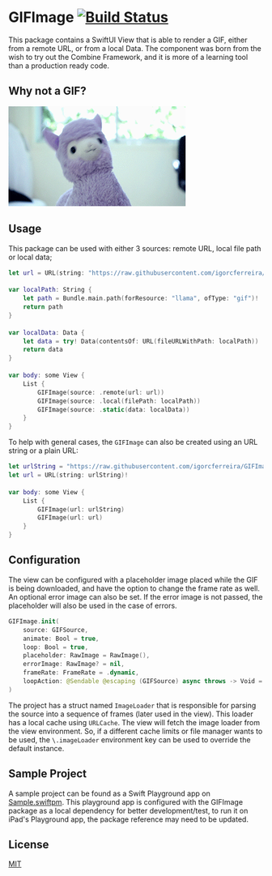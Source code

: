 # GIFImage [![Build Status](https://app.bitrise.io/app/d733d1c0249a401a/status.svg?token=4LmnxZKU0GgcdG6IehKB0Q&branch=main)](https://app.bitrise.io/app/d733d1c0249a401a)

This package contains a SwiftUI View that is able to render a GIF, either from a remote URL, or from a local Data. The component was born from the wish to try out the Combine Framework, and it is more of a learning tool than a production ready code.

## Why not a GIF?

![Hipster LLama](Tests/test.gif)

## Usage

This package can be used with either 3 sources: remote URL, local file path or local data;

```swift
let url = URL(string: "https://raw.githubusercontent.com/igorcferreira/GIFImage/main/Tests/test.gif")!

var localPath: String {
	let path = Bundle.main.path(forResource: "llama", ofType: "gif")!
	return path
}

var localData: Data {
    let data = try! Data(contentsOf: URL(fileURLWithPath: localPath))
    return data
}

var body: some View {
    List {
        GIFImage(source: .remote(url: url))
        GIFImage(source: .local(filePath: localPath))
        GIFImage(source: .static(data: localData))
    }
}
```

To help with general cases, the `GIFImage` can also be created using an URL string or a plain URL:

```swift
let urlString = "https://raw.githubusercontent.com/igorcferreira/GIFImage/main/Tests/test.gif"
let url = URL(string: urlString)!

var body: some View {
    List {
        GIFImage(url: urlString)
        GIFImage(url: url)
    }
}
```

## Configuration

The view can be configured with a placeholder image placed while the GIF is being downloaded, and have the option to change the frame rate as well. An optional error image can also be set. If the error image is not passed, the placeholder will also be used in the case of errors.

```swift
GIFImage.init(
    source: GIFSource,
    animate: Bool = true,
    loop: Bool = true,
    placeholder: RawImage = RawImage(),
    errorImage: RawImage? = nil,
    frameRate: FrameRate = .dynamic,
    loopAction: @Sendable @escaping (GIFSource) async throws -> Void = { _ in }
)
```

The project has a struct named `ImageLoader` that is responsible for parsing the source into a sequence of frames (later used in the view). This loader has a local cache using `URLCache`. The view will fetch the image loader from the view environment. So, if a different cache limits or file manager wants to be used, the `\.imageLoader` environment key can be used to override the default instance.

## Sample Project

A sample project can be found as a Swift Playground app on [Sample.swiftpm](Sample.swiftpm). This playground app is configured with the GIFImage package as a local dependency for better development/test, to run it on iPad's Playground app, the package reference may need to be updated.

## License

[MIT](LICENSE)


